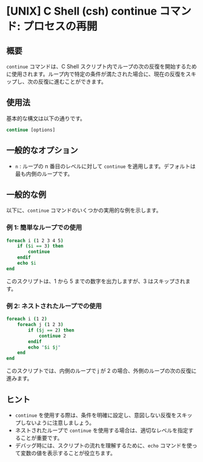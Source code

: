 # [UNIX] C Shell (csh) continue コマンド: プロセスの再開

## 概要
`continue` コマンドは、C Shell スクリプト内でループの次の反復を開始するために使用されます。ループ内で特定の条件が満たされた場合に、現在の反復をスキップし、次の反復に進むことができます。

## 使用法
基本的な構文は以下の通りです。

```csh
continue [options]
```

## 一般的なオプション
- `n` : ループの n 番目のレベルに対して `continue` を適用します。デフォルトは最も内側のループです。

## 一般的な例
以下に、`continue` コマンドのいくつかの実用的な例を示します。

### 例 1: 簡単なループでの使用
```csh
foreach i (1 2 3 4 5)
    if ($i == 3) then
        continue
    endif
    echo $i
end
```
このスクリプトは、1 から 5 までの数字を出力しますが、3 はスキップされます。

### 例 2: ネストされたループでの使用
```csh
foreach i (1 2)
    foreach j (1 2 3)
        if ($j == 2) then
            continue 2
        endif
        echo "$i $j"
    end
end
```
このスクリプトでは、内側のループで j が 2 の場合、外側のループの次の反復に進みます。

## ヒント
- `continue` を使用する際は、条件を明確に設定し、意図しない反復をスキップしないように注意しましょう。
- ネストされたループで `continue` を使用する場合は、適切なレベルを指定することが重要です。
- デバッグ時には、スクリプトの流れを理解するために、`echo` コマンドを使って変数の値を表示することが役立ちます。